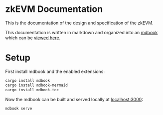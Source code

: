 # zkEVM Documentation

This is the documentation of the design and specification of the zkEVM.

This documentation is written in markdown and organized into an
[mdbook](https://github.com/rust-lang/mdBook) which can be [viewed
here](https://appliedzkp.github.io/zkevm-docs/).

# Setup

First install mdbook and the enabled extensions:
```sh
cargo install mdbook
cargo install mdbook-mermaid
cargo install mdbook-toc
```

Now the mdbook can be built and served locally at [localhost:3000](http://localhost:3000):
```sh
mdbook serve
```
